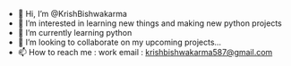 - 👋 Hi, I’m @KrishBishwakarma
- 👀 I’m interested in learning new things and making new python projects
- 🌱 I’m currently learning python 
- 💞️ I’m looking to collaborate on my upcoming projects...
- 📫 How to reach me : work email : krishbishwakarma587@gmail.com

<!---
KrishBishwakarma/KrishBishwakarma is a ✨ special ✨ repository because its `README.md` (this file) appears on your GitHub profile.
You can click the Preview link to take a look at your changes.
--->
